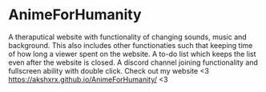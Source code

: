 # AnimeForHumanity
A theraputical website with functionality of changing sounds, music and background. This also includes other functionaties 
such that keeping time of how long a viewer spent on the website. A to-do list which keeps the list even after the website 
is closed. A discord channel joining functionality and fullscreen ability with double click.
Check out my website <3 https://akshxrx.github.io/AnimeForHumanity/ <3
